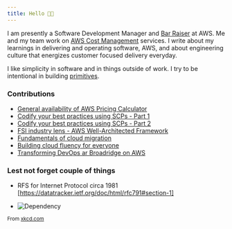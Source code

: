 ```yaml
---
title: Hello 👋🏽
---
```


I am presently a Software Development Manager and [Bar Raiser](https://www.aboutamazon.com/news/workplace/amazon-bar-raiser) at AWS. Me and my team work on [AWS Cost Management](https://docs.aws.amazon.com/cost-management/latest/userguide/what-is-costmanagement.html) services. I write about my learnings in delivering and operating software, AWS, and about engineering culture that energizes customer focused delivery everyday.

I like simplicity in software and in things outside of work. I try to be intentional in building [primitives](https://www.aboutamazon.com/news/company-news/amazon-ceo-andy-jassy-2023-letter-to-shareholders#:~:text=%E2%80%9CPrimitives%20are%20the,freedom%20and%20innovation.%E2%80%9D). 

### Contributions
* [General availability of AWS Pricing Calculator](https://aws.amazon.com/blogs/aws-cloud-financial-management/the-authenticated-aws-pricing-calculator-is-now-generally-available/)
* [Codify your best practices using SCPs - Part 1](https://aws.amazon.com/blogs/mt/codify-your-best-practices-using-service-control-policies-part-1/)
* [Codify your best practices using SCPs - Part 2](https://aws.amazon.com/blogs/mt/codify-your-best-practices-using-service-control-policies-part-2/)
* [FSI industry lens - AWS Well-Architected Framework](https://d1.awsstatic.com/whitepapers/architecture/wellarchitected-Financial-Services-Industry-Lens.pdf)
* [Fundamentals of cloud migration](https://acloudguru.com/blog/business/the-fundamentals-of-cloud-migration)
* [Building cloud fluency for everyone](https://acloudguru.com/blog/business/how-to-build-a-cloud-fluency-program-for-everyone)
* [Transforming DevOps ar Broadridge on AWS](https://aws.amazon.com/blogs/devops/transforming-devops-for-a-fintech-on-aws/) 

### Lest not forget couple of things

* RFS for Internet Protocol circa 1981 [https://datatracker.ietf.org/doc/html/rfc791#section-1]

* ![Dependency](https://imgs.xkcd.com/comics/dependency.png)

<small>From [xkcd.com](https://xkcd.com/2347/)</small>
